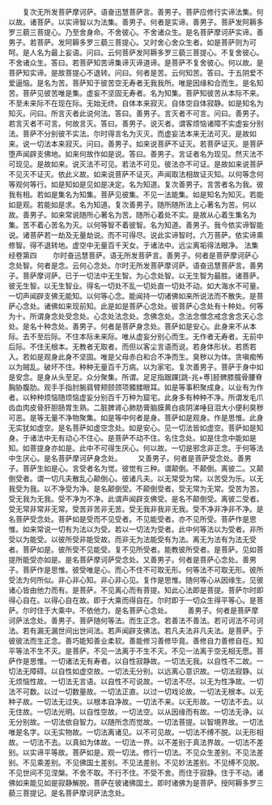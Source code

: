 <!-- { "loadSidebar": true } -->
　　复次无所发菩萨摩诃萨。语奋迅慧菩萨言。善男子。菩萨应修行实谛法集。何以故。诸菩萨。以实谛智以为法集。善男子。何者是实谛。善男子。菩萨发阿耨多罗三藐三菩提心。乃至舍身命。不舍彼心。不舍诸众生。是名菩萨摩诃萨实谛。善男子。若菩萨。发阿耨多罗三藐三菩提心。又时舍心舍众生者。如是菩萨则为可呵。是人名为最上妄语。问曰。云何菩萨发阿耨多罗三藐三菩提心。不复舍彼心。不舍诸众生。答曰。若菩萨知苦谛集谛灭谛道谛。是菩萨不复舍彼心。何以故。是菩萨知实谛。是故菩提心不退转。问曰。何者是苦。云何知苦。答曰。于五阴爱不爱逼恼。是名为苦。菩萨知于彼苦空无寿者无我我所。唯是因缘和合而生。是名知苦。菩萨见彼苦唯是集。虚妄不坚固无寿者。名为知集。菩萨知彼苦从本际不来。不至未来际不在现在际。无始无终。自体本来寂灭。自体空自体寂静。如是知名为知灭。问曰。所言灭者此说何法。答曰。善男子。言灭者不可言。问曰。善男子。若言灭者不可言。何故言灭。答曰。善男子。说灭者。谓客烦恼诸障不实虚妄分别法。菩萨不分别彼不实法。尔时得言名为灭灭。而虚妄法本来无法可灭。是故如来。说一切法本来寂灭。问曰。善男子。如来说菩萨不证灭。若菩萨证灭。是菩萨堕声闻辟支佛地。如来何故作如是说。答曰。善男子。言证者名为现见。然灭法不可现见。是故如来。说灭法不可见。若法不可见。彼法亦不可证。是故如来说菩萨不见灭不证灭。依此义故。如来说菩萨不证灭。声闻取法相故证灭知。以何等念何等观何等行。如是知如是见如是决定。名为知道。复次善男子。言苦者名为我。彼我有相。若如是集名为知集。菩萨见彼集。不见一法能集。如是知名为知灭。若能如是观。若能如是求。名为知道。复次善男子。随所随所法上心著名为苦。何以故。善男子。如来常说随所心著名为苦。随所心着处不实。是故从心着生集名为集。苦不着心苦名为灭。以何等智不着彼智。名为知道。善男子。我今依实谛智能说。诸菩萨若一劫及无量劫说。而不可得尽。说此实谛智时。六万菩萨。依实谛熏修智。得不退转地。虚空中无量百千天女。于诸法中。远尘离垢得法眼净。
法集经卷第四
　　尔时奋迅慧菩萨。语无所发菩萨言。善男子。何者是菩萨摩诃萨心念处智。何者是念。云何心念处。尔时无所发菩萨摩诃萨。语奋迅慧菩萨言。善男子。菩萨摩诃萨。已于一切法中无生智。为心念处智。以无生智为最胜。诸菩萨。彼无生智。以无生智业。得名一切处不乱一切处直一切处不动。如大海水不可量。一切声闻辟支佛无能知。以何等心念。能闻持一切诸佛如来所说法而不散失。是菩萨心念处。诸佛如来现前知。此是如是菩萨心念处。彼菩萨心念处有十种处。何等为十。所谓身念处受念处。心念处法念处。念佛念处。念法念僧念戒念舍念天心念处。是名十种念处。善男子。何者是菩萨身念处。菩萨如是安心。此身来不从本际。去不至后际。不住本际未来际。唯从虚妄分别心而生。无作者无寿者。无前中后际。不住无根本。无教者无取者。而但以客尘言语而说。若身体形状。若质若入。若如是观身此身不坚固。唯是父母赤白和合不净而生。臭秽以为体。贪嗔痴怖以为贼乱。破坏不住。种种无量百千万病。以为家宅。复次善男子。菩萨于身中如是安念。是身从头至足。众分聚集。所谓。足足指跟踝[跳-兆+尃]胫髀膝臗骨腰脊胸胁腹肋。观手手指肘腕肩臂颊颐颈项髑髅眼耳。如是等事积聚成身。以业有为作者。以种种烦恼随烦恼虚妄分别百千万种为窟宅。此身多有种种不净。所谓发毛爪齿血肉皮骨肝胆肠胃生熟。二脏脾肾心肺肪膏脑膜黄白痰阴涕唾目泪大小便利臭秽可恶。是等无量不净物聚集。如是等中何者是身。菩萨如是观身。作是思惟。此身无实犹如虚空。是名菩萨如虚空念处。如是安心。见一切法皆如虚空。菩萨如是知身。于诸法中无有动心不住心。是菩萨不动不住。名住念处。如是住念中能如是知。如菩提身亦如是。此中不可得生厌心。何以故。一切是邪念非正念。于何等法中生厌心。是名菩萨摩诃萨身念处。
　　又善男子。何者是菩萨受念处。善男子。菩萨生如是心。言受者名为觉。彼觉有三种。谓颠倒。不颠倒。离彼二。又颠倒受者。谓一切凡夫散乱心颠倒心。彼诸凡夫。以无常受为常。以苦受为乐。以无我受为我。以不净受为净。是名颠倒受。不颠倒受者。受无常为无常。受苦为苦。受无我为无我。受不净为不净。此谓声闻辟支佛受。是名不颠倒受。离彼二受者。受无常非常非无常。受苦非苦非无苦。受无我非我非无我。受不净非净非不净。是名菩萨受念处。菩萨如是受而不见受者。不见能受者。亦不见所受。菩萨作是思惟。如来常说一切有为法以为受。若以一切法为受者。此中何等法以为受者。非所受以为能受。以彼所受非能受故。而非无为法能受有为法。离无为法有为法无受者。菩萨如是。彼所受不见能受。复不见所受者。能教彼所受者。是菩萨。见如菩提所能受亦如是。是名菩萨摩诃萨受念处。又善男子。何者是菩萨心念处。善男子。菩萨作是思惟。彼受唯是心。而心不住不可取无形。何等法不可取无形。彼所受法为何所似。非心非心知。非心非心见。复作是思惟。随何等心从因缘生。见彼诸心皆由他力而有。是菩萨。不见离心而有菩提。知此心法即是菩提。菩萨尔时即得心自在。以得心自在故。即于大乘而得自在。尔时即于一切众生得平等心。是菩萨。尔时住于大乘中。不依他力。是名菩萨心念处。
　　善男子。何者是菩萨摩诃萨法念处。善男子。菩萨随何等法。而生正念。若善法不善法。若可诃法不可诃法。若有漏无漏世间出世间法。若声闻辟支佛法。若凡夫法非凡夫法。是菩萨。于彼彼法而生正念。善巧能知善业柔软。善能修习善修毕竟。善修自力善修自在。知平等法不生不灭。是菩萨。不见一法离于不生不灭。不见一法离于空无相无愿。菩萨作是思惟。一切诸法无有寿者。以自性寂静故。一切法无我。以自性不二故。一切法无障碍。以自性如虚空故。一切法无分别。以远离心意识故。一切法寂静。以无烦恼性故。一切法无言语。以自性不可说故。一切法不尽。以无为性净故。一切法不可数。以过一切数量故。一切法正直。以过一切戏论故。一切法无根本。以无种子故。一切法无过失。以根本自净故。一切法不来。以无形故。一切法不去。以无住故。一切法光明。以自性空故。一切法空。以从因缘而有故。一切法无诤。以无分别故。一切法依自智力。以随所念而觉故。一切法菩提。以智境界故。一切法唯是名字。以无实物故。一切法离诸见。以不可见故。一切法不缚不脱。以无形相故。一切法不去。以真如为体故。一切法一界。以不差别于真法界故。一切法不差别。以实谛平等故。菩萨如是。观一切法。修行一切法。不见众生差别。不见法差别。不见乘差别。不见佛国土差别。不见法差别。不见妙法差别。不见缚不见脱。不见世间不见涅槃。不舍不取。不行不住。不受不舍。而住于寂静。住于不动。诸佛如来能见如是寂静解脱。菩萨在彼诸佛国土。即时诸佛为是菩萨。授阿耨多罗三藐三菩提记。是名菩萨摩诃萨法念处。
